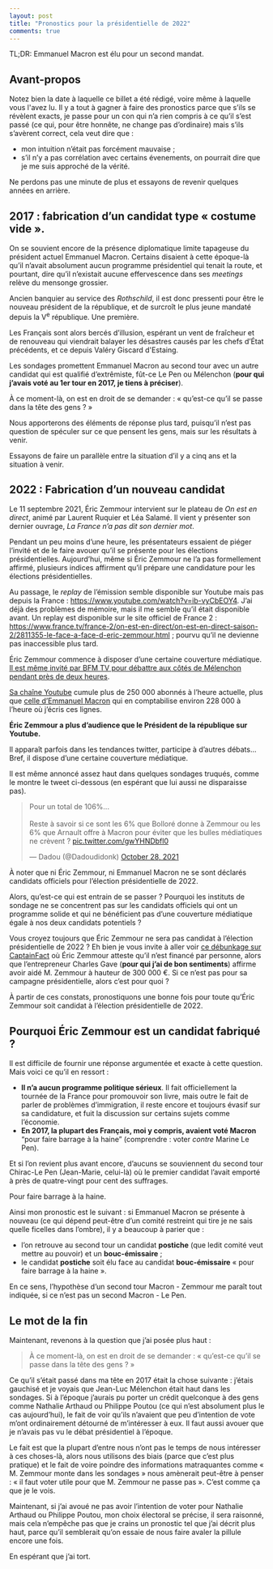 ```yaml
---
layout: post
title: "Pronostics pour la présidentielle de 2022"
comments: true
---
```


TL;DR: Emmanuel Macron est élu pour un second mandat.

## Avant-propos

Notez bien la date à laquelle ce billet a été rédigé, voire même à laquelle vous l'avez lu.
Il y a tout à gagner à faire des pronostics parce que s’ils se révèlent exacts, je passe pour
un con qui n’a rien compris à ce qu’il s’est passé (ce qui, pour être honnête, ne change pas
d’ordinaire) mais s’ils s’avèrent correct, cela veut dire que :

- mon intuition n’était pas forcément mauvaise ;
- s’il n’y a pas corrélation avec certains évenements, on pourrait dire que je me suis approché de
la vérité.

Ne perdons pas une minute de plus et essayons de revenir quelques années en arrière.

## 2017 : fabrication d’un candidat type « costume vide ».

On se souvient encore de la présence diplomatique limite tapageuse du président
actuel Emmanuel Macron. Certains disaient à cette époque-là qu’il n’avait absolument
aucun programme présidentiel qui tenait la route, et pourtant, dire qu’il n’existait
aucune effervescence dans ses *meetings* relève du mensonge grossier.

Ancien banquier au service des *Rothschild*, il est donc pressenti pour être
le nouveau président de la république, et de surcroît le plus jeune mandaté
depuis la V<sup>e</sup> république. Une première.

Les Français sont alors bercés d’illusion, espérant un vent de fraîcheur et
de renouveau qui viendrait balayer les désastres causés par les chefs d’État
précédents, et ce depuis Valéry Giscard d'Estaing.

Les sondages promettent Emmanuel Macron au second tour avec un autre candidat
qui est qualifié d’extrêmiste, fût-ce Le Pen ou Mélenchon (**pour qui j’avais voté au 1er tour en 2017, je tiens à préciser**).

À ce moment-là, on est en droit de se demander : « qu’est-ce qu’il se passe dans la tête des gens ? »

Nous apporterons des éléments de réponse plus tard, puisqu’il n’est pas question de spéculer sur ce que pensent les gens,
mais sur les résultats à venir.

Essayons de faire un parallèle entre la situation d’il y a cinq ans et la situation à venir.

## 2022 : Fabrication d’un nouveau candidat

Le 11 septembre 2021, Éric Zemmour intervient sur le plateau de _On est en direct_, animé
par Laurent Ruquier et Léa Salamé. Il vient y présenter son dernier ouvrage, _La France n’a pas dit son dernier mot_.

Pendant un peu moins d’une heure, les présentateurs essaient de piéger l’invité et de le faire avouer qu’il se présente pour
les élections présidentielles. Aujourd’hui, même si Éric Zemmour ne l’a pas formellement affirmé, plusieurs indices
affirment qu’il prépare une candidature pour les élections présidentielles.

Au passage, le *replay* de l’émission semble disponible sur Youtube mais pas depuis la France : 
https://www.youtube.com/watch?v=ib-vyCbEOY4. J’ai déjà des problèmes de mémoire, mais il me semble qu’il était disponible
avant. Un replay est disponible sur le site officiel de France 2 : https://www.france.tv/france-2/on-est-en-direct/on-est-en-direct-saison-2/2811355-le-face-a-face-d-eric-zemmour.html ; pourvu qu’il ne devienne pas inaccessible plus tard.

Éric Zemmour commence à disposer d’une certaine couverture médiatique. [Il est même invité par BFM TV pour débattre aux côtés de Mélenchon pendant près de deux heures](https://www.youtube.com/watch?v=131CcyG4b5U).

[Sa chaîne Youtube](https://www.youtube.com/c/%C3%89ricZemmourOfficiel) cumule plus de 250 000 abonnés à l’heure actuelle, plus que [celle d’Emmanuel Macron](https://www.youtube.com/c/EmmanuelMacron) qui en comptabilise environ 228 000 à l’heure où j’écris ces lignes.

**Éric Zemmour a plus d’audience que le Président de la république sur Youtube.**

Il apparaît parfois dans les tendances twitter, participe à d’autres débats… Bref, il dispose d’une certaine couverture médiatique.

Il est même annoncé assez haut dans quelques sondages truqués, comme le montre le tweet ci-dessous (en espérant que lui aussi ne disparaisse pas).

<blockquote class="twitter-tweet"><p lang="fr" dir="ltr">Pour un total de 106%... <br><br>Reste à savoir si ce sont les 6% que Bolloré donne à Zemmour ou les 6% que Arnault offre à Macron pour éviter que les bulles médiatiques ne crèvent ? <a href="https://t.co/gwYHNDbfl0">pic.twitter.com/gwYHNDbfl0</a></p>&mdash; Dadou (@Dadoudidonk) <a href="https://twitter.com/Dadoudidonk/status/1453747386975727627?ref_src=twsrc%5Etfw">October 28, 2021</a></blockquote> <script async src="https://platform.twitter.com/widgets.js" charset="utf-8"></script>

À noter que ni Éric Zemmour, ni Emmanuel Macron ne se sont déclarés candidats officiels pour l’élection présidentielle de 2022.

Alors, qu’est-ce qui est entrain de se passer ? Pourquoi les instituts de sondage ne se concentrent pas sur les candidats officiels qui ont un programme solide et qui ne bénéficient pas d’une couverture médiatique égale à nos deux candidats potentiels ?

Vous croyez toujours que Éric Zemmour ne sera pas candidat à l’élection présidentielle de 2022 ? Eh bien je vous invite à aller voir [ce débunkage sur CaptainFact](https://captainfact.io/videos/gjYV?statement=10818) où Éric Zemmour atteste qu’il n’est financé par personne, alors que l’entrepreneur Charles Gave (**pour qui j’ai de bon sentiments**) affirme avoir aidé M. Zemmour à hauteur de 300 000 €. Si ce n’est pas pour sa campagne présidentielle, alors c’est pour quoi ?

À partir de ces constats, pronostiquons une bonne fois pour toute qu’Éric Zemmour soit candidat à l’élection présidentielle de 2022.

## Pourquoi Éric Zemmour est un candidat fabriqué ?

Il est difficile de fournir une réponse argumentée et exacte à cette question. Mais voici ce qu’il en ressort :

- **Il n’a aucun programme politique sérieux**. Il fait officiellement la tournée de la France pour promouvoir son livre, mais outre le fait de parler de problèmes d’immigration, il reste encore et toujours évasif sur sa candidature, et fuit la discussion sur certains sujets comme l’économie.
- **En 2017, la plupart des Français, moi y compris, avaient voté Macron** “pour faire barrage à la haine” (comprendre : voter *contre* Marine Le Pen).

Et si l’on revient plus avant encore, d’aucuns se souviennent du second tour Chirac-Le Pen (Jean-Marie, celui-là) où le premier candidat l’avait emporté à près de quatre-vingt pour cent des suffrages.

Pour faire barrage à la haine.

Ainsi mon pronostic est le suivant : si Emmanuel Macron se présente à nouveau (ce qui dépend peut-être d’un comité restreint qui tire je ne sais quelle ficelles dans l’ombre), il y a beaucoup à parier que :

- l’on retrouve au second tour un candidat **postiche** (que ledit comité veut mettre au pouvoir) et un **bouc-émissaire** ;
- le candidat **postiche** soit élu face au candidat **bouc-émissaire** « pour faire barrage à la haine ».

En ce sens, l’hypothèse d’un second tour Macron - Zemmour me paraît tout indiquée, si ce n’est pas un second Macron - Le Pen.

## Le mot de la fin

Maintenant, revenons à la question que j’ai posée plus haut : 

> À ce moment-là, on est en droit de se demander : « qu’est-ce qu’il se passe dans la tête des gens ? »

Ce qu’il s’était passé dans ma tête en 2017 était la chose suivante : j’étais gauchisé et je voyais que Jean-Luc Mélenchon
était haut dans les sondages. Si à l’époque j’aurais pu porter un crédit quelconque à des gens comme Nathalie Arthaud ou
Philippe Poutou (ce qui n’est absolument plus le cas aujourd’hui), le fait de voir qu’ils n’avaient que peu d’intention de vote
m’ont ordinairement détourné de m’intéresser à eux. Il faut aussi avouer que je n’avais pas vu le débat présidentiel à l’époque.

Le fait est que la plupart d’entre nous n’ont pas le temps de nous intéresser à ces choses-là, alors nous utilisons des biais (parce que c’est plus pratique) et le fait de
voire poindre des informations matraquantes comme « M. Zemmour monte dans les sondages » nous amènerait peut-être à penser : « il faut voter utile pour que M. Zemmour ne passe pas ». C’est comme ça que je le vois.

Maintenant, si j’ai avoué ne pas avoir l’intention de voter pour Nathalie Arthaud ou Philippe Poutou, mon choix électoral se précise, il sera raisonné, mais cela n’empêche pas que je crains un pronostic tel que j’ai décrit plus haut, parce qu’il semblerait qu’on essaie de nous faire avaler la pillule encore une fois.

En espérant que j’ai tort.